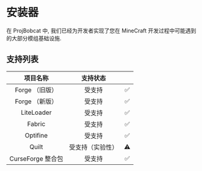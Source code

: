# 安装器

在 ProjBobcat 中, 我们已经为开发者实现了您在 MineCraft 开发过程中可能遇到的大部分模组基础设施. 

## 支持列表

|      项目名称       |    支持状态     ||
|:---------------:|:-----------:|:---:|
|   Forge （旧版）    |     受支持     |  ✅   |
|   Forge （新版）    |     受支持     |  ✅  |
|   LiteLoader    |     受支持     |  ✅  |
|     Fabric      |     受支持     |  ✅  |
|    Optifine     |     受支持     |  ✅  |
|      Quilt      |  受支持（实验性）   |  ⚠  |
| CurseForge 整合包  |     受支持     |  ✅  |
